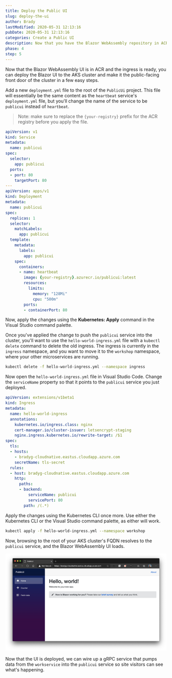 ```yaml
---
title: Deploy the Public UI
slug: deploy-the-ui
author: Brady
lastModified: 2020-05-31 12:13:16
pubDate: 2020-05-31 12:13:16
categories: Create a Public UI
description: Now that you have the Blazor WebAssembly repository in ACR and the nginx ingress controller set up, we'll route traffic to the public UI.
phase: 4
step: 5
---
```


Now that the Blazor WebAssembly UI is in ACR and the ingress is ready, you can deploy the Blazor UI to the AKS cluster and make it the public-facing front door of the cluster in a few easy steps.

Add a new `deployment.yml` file to the root of the `PublicUi` project. This file will essentially be the same content as the `heartbeat` service's `deployment.yml` file, but you'll change the name of the service to be `publicui` instead of `heartbeat`.

> Note: make sure to replace the `{your-registry}` prefix for the ACR registry before you apply the file.

```yaml
apiVersion: v1
kind: Service
metadata:
  name: publicui
spec:
  selector:
    app: publicui
  ports:
  - port: 80
    targetPort: 80
---
apiVersion: apps/v1
kind: Deployment
metadata:
  name: publicui
spec:
  replicas: 1
  selector:
    matchLabels:
      app: publicui
  template:
    metadata:
      labels:
        app: publicui
    spec:
      containers:
      - name: heartbeat
        image: {your-registry}.azurecr.io/publicui:latest
        resources:
          limits:
            memory: "128Mi"
            cpu: "500m"
        ports:
        - containerPort: 80
```

Now, apply the changes using the **Kubernetes: Apply** command in the Visual Studio command palette.

Once you've applied the change to push the `publicui` service into the cluster, you'll want to use the `hello-world-ingress.yml` file with a `kubectl delete` command to delete the old ingress. The ingress is currently in the `ingress` namespace, and you want to move it to the `workshop` namespace, where your other microservices are running.

```bash
kubectl delete -f hello-world-ingress.yml --namespace ingress
```

Now open the `hello-world-ingress.yml` file in Visual Studio Code. Change the `serviceName` property so that it points to the `publicui` service you just deployed.

```yaml
apiVersion: extensions/v1beta1
kind: Ingress
metadata:
  name: hello-world-ingress
  annotations:
    kubernetes.io/ingress.class: nginx
    cert-manager.io/cluster-issuer: letsencrypt-staging
    nginx.ingress.kubernetes.io/rewrite-target: /$1
spec:
  tls:
  - hosts:
    - bradyg-cloudnative.eastus.cloudapp.azure.com
    secretName: tls-secret
  rules:
  - host: bradyg-cloudnative.eastus.cloudapp.azure.com
    http:
      paths:
      - backend:
          serviceName: publicui
          servicePort: 80
        path: /(.*)
```

Apply the changes using the Kubernetes CLI once more. Use either the Kubernetes CLI or the Visual Studio command palette, as either will work.

```bash
kubectl apply -f hello-world-ingress.yml --namespace workshop
```

Now, browsing to the root of your AKS cluster's FQDN resolves to the `publicui` service, and the Blazor WebAssembly UI loads.

![The public UI running](media/ui-running.png)

Now that the UI is deployed, we can wire up a gRPC service that pumps data from the `workservice` into the `publicui` service so site visitors can see what's happening.

